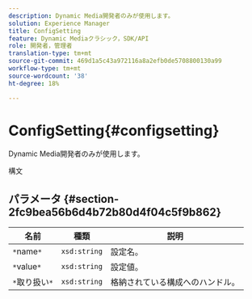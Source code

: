 ```yaml
---
description: Dynamic Media開発者のみが使用します。
solution: Experience Manager
title: ConfigSetting
feature: Dynamic Mediaクラシック，SDK/API
role: 開発者，管理者
translation-type: tm+mt
source-git-commit: 469d1a5c43a972116a8a2efb0de5708800130a99
workflow-type: tm+mt
source-wordcount: '38'
ht-degree: 18%

---
```



# ConfigSetting{#configsetting}

Dynamic Media開発者のみが使用します。

構文

## パラメータ {#section-2fc9bea56b6d4b72b80d4f04c5f9b862}

| 名前 | 種類 | 説明 |
|---|---|---|
| `*`name`*` | `xsd:string` | 設定名。 |
| `*`value`*` | `xsd:string` | 設定値。 |
| `*`取り扱い`*` | `xsd:string` | 格納されている構成へのハンドル。 |

